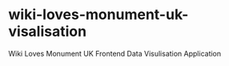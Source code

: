 # wiki-loves-monument-uk-visalisation
Wiki Loves Monument UK Frontend Data Visulisation Application

